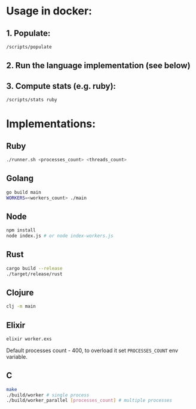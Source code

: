 # Usage in docker:

## 1. Populate:
```bash
/scripts/populate
```

## 2. Run the language implementation (see below)
## 3. Compute stats (e.g. ruby):
```bash
/scripts/stats ruby
```

# Implementations:

## Ruby

```bash
./runner.sh <processes_count> <threads_count>
```

## Golang

```bash
go build main
WORKERS=<workers_count> ./main
```

## Node

```bash
npm install
node index.js # or node index-workers.js
```

## Rust

```bash
cargo build --release
./target/release/rust
```

## Clojure

```bash
clj -m main
```

## Elixir

```bash
elixir worker.exs
```
Default processes count - 400, to overload it set `PROCESSES_COUNT` env variable.

## C

```bash
make
./build/worker # single process
./build/worker_parallel [processes_count] # multiple processes
```
